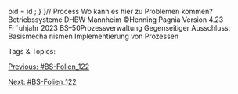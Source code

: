 pid = id ;
}
}// Process
Wo kann es hier zu Problemen kommen?
Betriebssysteme DHBW Mannheim ©Henning Pagnia Version 4.23 Fr¨uhjahr 2023 BS–50Prozessverwaltung Gegenseitiger Ausschluss: Basismecha nismen Implementierung von Prozessen

   Tags & Topics:
   

[Previous: #BS-Folien_122](BS-Folien_122.md)

[Next: #BS-Folien_122](BS-Folien_122.md)